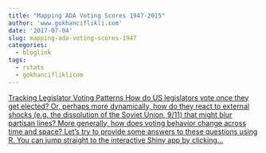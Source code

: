 ```yaml
---
title: "Mapping ADA Voting Scores 1947-2015"
author: 'www.gokhanciflikli.com'
date: '2017-07-04'
slug: mapping-ada-voting-scores-1947
categories:
  - bloglink
tags:
  - rstats
  - gokhancifliklicom
---
```


[Tracking Legislator Voting Patterns How do US legislators vote once they get elected? Or, perhaps more dynamically, how do they react to external shocks (e.g. the dissolution of the Soviet Union, 9/11) that might blur partisan lines? More generally, how does voting behavior change across time and space? Let’s try to provide some answers to these questions using R. You can jump straight to the interactive Shiny app by clicking...<click to read more>](https://www.gokhan.io/post/mapping-ada/)

